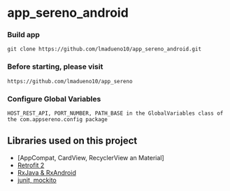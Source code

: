 
# app_sereno_android
### Build app
```
git clone https://github.com/lmadueno10/app_sereno_android.git

```
### Before starting, please visit
```
https://github.com/lmadueno10/app_sereno

```
### Configure Global Variables
```
HOST_REST_API, PORT_NUMBER, PATH_BASE in the GlobalVariables class of the com.appsereno.config package
```
Libraries used on this project
------------------------------------
* [AppCompat, CardView, RecyclerView an Material]
* [Retrofit 2](http://square.github.io/retrofit/)
* [RxJava & RxAndroid](https://github.com/ReactiveX/RxAndroid)
* [junit, mockito](http://mockito.org/)